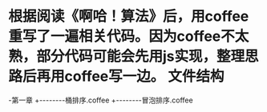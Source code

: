 根据阅读《啊哈！算法》后，用coffee重写了一遍相关代码。因为coffee不太熟，部分代码可能会先用js实现，整理思路后再用coffee写一边。
文件结构
==============
-第一章
  +--------桶排序.coffee
  +--------冒泡排序.coffee

